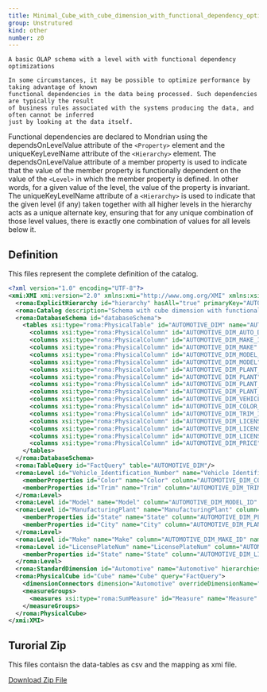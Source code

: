 ```yaml
---
title: Minimal_Cube_with_cube_dimension_with_functional_dependency_optimizations
group: Unstrutured
kind: other
number: z0
---
```

    A basic OLAP schema with a level with with functional dependency optimizations

    In some circumstances, it may be possible to optimize performance by taking advantage of known
    functional dependencies in the data being processed. Such dependencies are typically the result
    of business rules associated with the systems producing the data, and often cannot be inferred
    just by looking at the data itself.
Functional dependencies are declared to Mondrian using the dependsOnLevelValue attribute of the
`<Property>` element and the uniqueKeyLevelName attribute of the `<Hierarchy>` element.
The dependsOnLevelValue attribute of a member property is used to indicate that the value of the
member property is functionally dependent on the value of the `<Level>` in which the member property
is defined. In other words, for a given value of the level, the value of the property is invariant.
The uniqueKeyLevelName attribute of a `<Hierarchy>` is used to indicate that the given level
(if any) taken together with all higher levels in the hierarchy acts as a unique alternate key,
ensuring that for any unique combination of those level values, there is exactly one combination
of values for all levels below it.



## Definition

This files represent the complete definition of the catalog.

```xml
<?xml version="1.0" encoding="UTF-8"?>
<xmi:XMI xmi:version="2.0" xmlns:xmi="http://www.omg.org/XMI" xmlns:xsi="http://www.w3.org/2001/XMLSchema-instance" xmlns:roma="https://www.daanse.org/spec/org.eclipse.daanse.rolap.mapping">
  <roma:ExplicitHierarchy id="hierarchy" hasAll="true" primaryKey="AUTOMOTIVE_DIM_AUTO_DIM_ID" uniqueKeyLevelName="Vehicle Identification Number" query="FactQuery" levels="Make Model ManufacturingPlant Vehicle_Identification_Number LicensePlateNum"/>
  <roma:Catalog description="Schema with cube dimension with functional dependency optimizations" name="Minimal_Cube_with_cube_dimension_with_functional_dependency_optimizations" cubes="Cube" dbschemas="databaseSchema"/>
  <roma:DatabaseSchema id="databaseSchema">
    <tables xsi:type="roma:PhysicalTable" id="AUTOMOTIVE_DIM" name="AUTOMOTIVE_DIM">
      <columns xsi:type="roma:PhysicalColumn" id="AUTOMOTIVE_DIM_AUTO_DIM_ID" name="AUTO_DIM_ID" type="Integer"/>
      <columns xsi:type="roma:PhysicalColumn" id="AUTOMOTIVE_DIM_MAKE_ID" name="MAKE_ID" type="Integer"/>
      <columns xsi:type="roma:PhysicalColumn" id="AUTOMOTIVE_DIM_MAKE" name="MAKE" columnSize="100"/>
      <columns xsi:type="roma:PhysicalColumn" id="AUTOMOTIVE_DIM_MODEL_ID" name="MODEL_ID" type="Integer"/>
      <columns xsi:type="roma:PhysicalColumn" id="AUTOMOTIVE_DIM_MODEL" name="MODEL" columnSize="100"/>
      <columns xsi:type="roma:PhysicalColumn" id="AUTOMOTIVE_DIM_PLANT_ID" name="PLANT_ID" type="Integer"/>
      <columns xsi:type="roma:PhysicalColumn" id="AUTOMOTIVE_DIM_PLANT" name="PLANT" columnSize="100"/>
      <columns xsi:type="roma:PhysicalColumn" id="AUTOMOTIVE_DIM_PLANT_STATE_ID" name="PLANT_STATE_ID" type="Integer"/>
      <columns xsi:type="roma:PhysicalColumn" id="AUTOMOTIVE_DIM_PLANT_CITY_ID" name="PLANT_CITY_ID" type="Integer"/>
      <columns xsi:type="roma:PhysicalColumn" id="AUTOMOTIVE_DIM_VEHICLE_ID" name="VEHICLE_ID" type="Integer"/>
      <columns xsi:type="roma:PhysicalColumn" id="AUTOMOTIVE_DIM_COLOR_ID" name="COLOR_ID" type="Integer"/>
      <columns xsi:type="roma:PhysicalColumn" id="AUTOMOTIVE_DIM_TRIM_ID" name="TRIM_ID" type="Integer"/>
      <columns xsi:type="roma:PhysicalColumn" id="AUTOMOTIVE_DIM_LICENSE_ID" name="LICENSE_ID" type="Integer"/>
      <columns xsi:type="roma:PhysicalColumn" id="AUTOMOTIVE_DIM_LICENSE" name="LICENSE" columnSize="100"/>
      <columns xsi:type="roma:PhysicalColumn" id="AUTOMOTIVE_DIM_LICENSE_STATE_ID" name="LICENSE_STATE_ID" type="Integer"/>
      <columns xsi:type="roma:PhysicalColumn" id="AUTOMOTIVE_DIM_PRICE" name="PRICE" type="Integer"/>
    </tables>
  </roma:DatabaseSchema>
  <roma:TableQuery id="FactQuery" table="AUTOMOTIVE_DIM"/>
  <roma:Level id="Vehicle_Identification_Number" name="Vehicle Identification Number" column="AUTOMOTIVE_DIM_VEHICLE_ID">
    <memberProperties id="Color" name="Color" column="AUTOMOTIVE_DIM_COLOR_ID" dependsOnLevelValue="true" propertyType="Numeric"/>
    <memberProperties id="Trim" name="Trim" column="AUTOMOTIVE_DIM_TRIM_ID" dependsOnLevelValue="true" propertyType="Numeric"/>
  </roma:Level>
  <roma:Level id="Model" name="Model" column="AUTOMOTIVE_DIM_MODEL_ID" nameColumn="AUTOMOTIVE_DIM_MODEL"/>
  <roma:Level id="ManufacturingPlant" name="ManufacturingPlant" column="AUTOMOTIVE_DIM_PLANT_ID" nameColumn="AUTOMOTIVE_DIM_PLANT">
    <memberProperties id="State" name="State" column="AUTOMOTIVE_DIM_PLANT_STATE_ID" dependsOnLevelValue="true" propertyType="Numeric"/>
    <memberProperties id="City" name="City" column="AUTOMOTIVE_DIM_PLANT_CITY_ID" dependsOnLevelValue="true" propertyType="Numeric"/>
  </roma:Level>
  <roma:Level id="Make" name="Make" column="AUTOMOTIVE_DIM_MAKE_ID" nameColumn="AUTOMOTIVE_DIM_MAKE"/>
  <roma:Level id="LicensePlateNum" name="LicensePlateNum" column="AUTOMOTIVE_DIM_VEHICLE_ID">
    <memberProperties id="State" name="State" column="AUTOMOTIVE_DIM_LICENSE_STATE_ID" dependsOnLevelValue="true" propertyType="Numeric"/>
  </roma:Level>
  <roma:StandardDimension id="Automotive" name="Automotive" hierarchies="hierarchy"/>
  <roma:PhysicalCube id="Cube" name="Cube" query="FactQuery">
    <dimensionConnectors dimension="Automotive" overrideDimensionName="Automotive"/>
    <measureGroups>
      <measures xsi:type="roma:SumMeasure" id="Measure" name="Measure" column="AUTOMOTIVE_DIM_PRICE"/>
    </measureGroups>
  </roma:PhysicalCube>
</xmi:XMI>

```



## Turorial Zip
This files contaisn the data-tables as csv and the mapping as xmi file.

<a href="./zip/tutorial.dimensionwithfunctionaldependencyoptimization.zip" download>Download Zip File</a>
